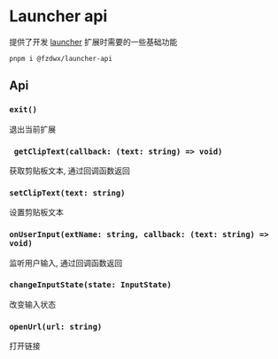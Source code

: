 # Launcher api

提供了开发 [launcher](https://github.com/fzdwx/launcher) 扩展时需要的一些基础功能

```shell
pnpm i @fzdwx/launcher-api
```

## Api

### `exit()`

退出当前扩展

### ` getClipText(callback: (text: string) => void)`

获取剪贴板文本, 通过回调函数返回

### `setClipText(text: string)`

设置剪贴板文本

### `onUserInput(extName: string, callback: (text: string) => void)`

监听用户输入, 通过回调函数返回

### `changeInputState(state: InputState)`

改变输入状态

### `openUrl(url: string)`

打开链接
